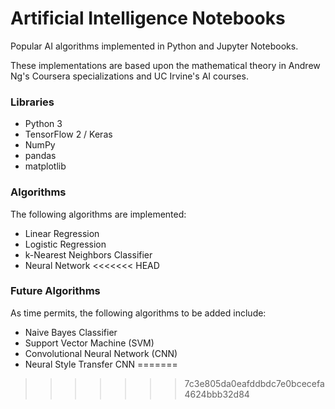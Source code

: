 # Artificial Intelligence Notebooks

Popular AI algorithms implemented in Python and Jupyter Notebooks.

These implementations are based upon the mathematical theory in Andrew Ng's Coursera specializations and UC Irvine's AI courses.

### Libraries

* Python 3
* TensorFlow 2 / Keras
* NumPy
* pandas
* matplotlib

### Algorithms

The following algorithms are implemented:
* Linear Regression
* Logistic Regression
* k-Nearest Neighbors Classifier
* Neural Network
<<<<<<< HEAD

### Future Algorithms

As time permits, the following algorithms to be added include:
* Naive Bayes Classifier
* Support Vector Machine (SVM)
* Convolutional Neural Network (CNN)
* Neural Style Transfer CNN
=======
>>>>>>> 7c3e805da0eafddbdc7e0bcecefa4624bbb32d84
